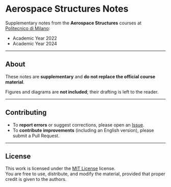 # Aerospace Structures Notes

Supplementary notes from the **Aerospace Structures** courses at  
[Politecnico di Milano](https://www.polimi.it):

- Academic Year 2022  
- Academic Year 2024  

---

## About
These notes are **supplementary** and **do not replace the official course material**.  

Figures and diagrams are **not included**; their drafting is left to the reader.  

---

## Contributing
- To **report errors** or suggest corrections, please open an [Issue](../../issues).  
- To **contribute improvements** (including an English version), please submit a Pull Request.  

---

## License
This work is licensed under the [MIT License](LICENSE) license.  
You are free to use, distribute, and modify the material, provided that proper credit is given to the authors.
